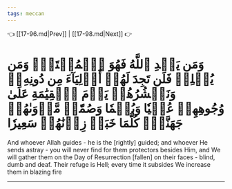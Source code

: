 ```yaml
---
tags: meccan
---
```


👈 [[17-96.md|Prev]] | [[17-98.md|Next]] 👉

# وَمَن يَهۡدِ ٱللَّهُ فَهُوَ ٱلۡمُهۡتَدِۖ وَمَن يُضۡلِلۡ فَلَن تَجِدَ لَهُمۡ أَوۡلِيَآءَ مِن دُونِهِۦۖ وَنَحۡشُرُهُمۡ يَوۡمَ ٱلۡقِيَٰمَةِ عَلَىٰ وُجُوهِهِمۡ عُمۡيٗا وَبُكۡمٗا وَصُمّٗاۖ مَّأۡوَىٰهُمۡ جَهَنَّمُۖ كُلَّمَا خَبَتۡ زِدۡنَٰهُمۡ سَعِيرٗا

And whoever Allah guides - he is the [rightly] guided; and whoever He sends astray - you will never find for them protectors besides Him, and We will gather them on the Day of Resurrection [fallen] on their faces - blind, dumb and deaf. Their refuge is Hell; every time it subsides We increase them in blazing fire

---

